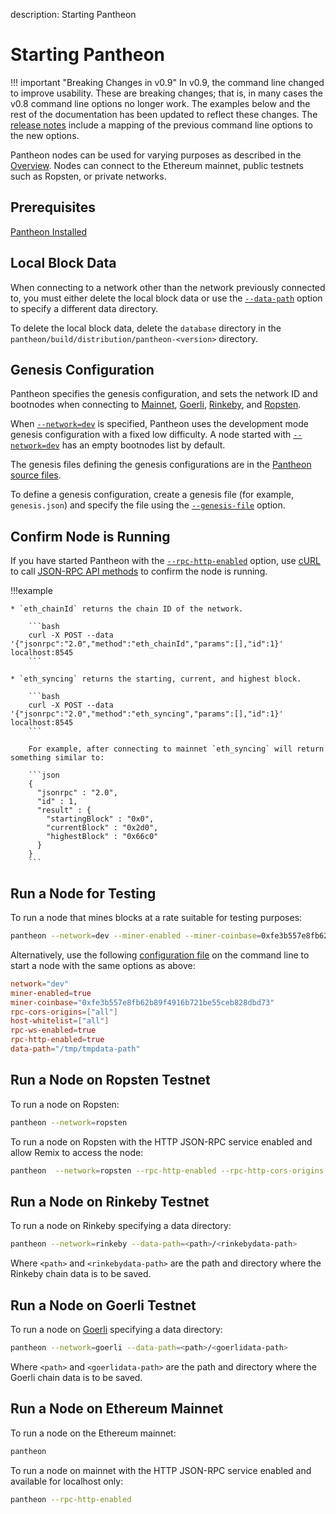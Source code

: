 description: Starting Pantheon
<!--- END of page meta data -->

# Starting Pantheon

!!! important "Breaking Changes in v0.9"
    In v0.9, the command line changed to improve usability. These are breaking changes; that is, 
    in many cases the v0.8 command line options no longer work. 
    The examples below and the rest of the documentation has been updated to reflect these changes. The [release notes](https://github.com/PegaSysEng/pantheon/blob/master/CHANGELOG.md) 
    include a mapping of the previous command line options to the new options. 

Pantheon nodes can be used for varying purposes as described in the [Overview](../index.md).
Nodes can connect to the Ethereum mainnet, public testnets such as Ropsten, or private networks.

## Prerequisites

[Pantheon Installed](../Installation/Overview.md)

## Local Block Data

When connecting to a network other than the network previously connected to, you must either delete the local block data 
or use the [`--data-path`](../Reference/Pantheon-CLI-Syntax.md#data-path) option to specify a different data directory. 

To delete the local block data, delete the `database` directory in the `pantheon/build/distribution/pantheon-<version>` directory.

## Genesis Configuration 

Pantheon specifies the genesis configuration, and sets the network ID and bootnodes when connecting 
to [Mainnet](#run-a-node-on-ethereum-mainnet), [Goerli](#run-a-node-on-goerli-testnet), [Rinkeby](#run-a-node-on-rinkeby-testnet), and [Ropsten](#run-a-node-on-ropsten-testnet). 

When [`--network=dev`](../Reference/Pantheon-CLI-Syntax.md#network) is specified, Pantheon uses the 
development mode genesis configuration with a fixed low difficulty.
A node started with [`--network=dev`](../Reference/Pantheon-CLI-Syntax.md#network) has an empty bootnodes list by default.

The genesis files defining the genesis configurations are in the [Pantheon source files](https://github.com/PegaSysEng/pantheon/tree/master/config/src/main/resources). 

To define a genesis configuration, create a genesis file (for example, `genesis.json`) and specify the file 
using the [`--genesis-file`](../Reference/Pantheon-CLI-Syntax.md#genesis-file) option.

## Confirm Node is Running

If you have started Pantheon with the [`--rpc-http-enabled`](../Reference/Pantheon-CLI-Syntax.md#rpc-http-enabled) option, use [cURL](https://curl.haxx.se/) to 
call [JSON-RPC API methods](../Reference/JSON-RPC-API-Methods.md) to confirm the node is running.

!!!example

    * `eth_chainId` returns the chain ID of the network. 
    
        ```bash
        curl -X POST --data '{"jsonrpc":"2.0","method":"eth_chainId","params":[],"id":1}' localhost:8545
        ```
    
    * `eth_syncing` returns the starting, current, and highest block. 
    
        ```bash
        curl -X POST --data '{"jsonrpc":"2.0","method":"eth_syncing","params":[],"id":1}' localhost:8545
        ``` 
          
        For example, after connecting to mainnet `eth_syncing` will return something similar to: 
        
        ```json
        {
          "jsonrpc" : "2.0",
          "id" : 1,
          "result" : {
            "startingBlock" : "0x0",
            "currentBlock" : "0x2d0",
            "highestBlock" : "0x66c0"
          }
        }
        ```

## Run a Node for Testing 

To run a node that mines blocks at a rate suitable for testing purposes: 

```bash
pantheon --network=dev --miner-enabled --miner-coinbase=0xfe3b557e8fb62b89f4916b721be55ceb828dbd73 --rpc-http-cors-origins="all" --host-whitelist="all" --rpc-ws-enabled --rpc-http-enabled --data-path=/tmp/tmpDatdir
```

Alternatively, use the following [configuration file](../Configuring-Pantheon/Using-Configuration-File.md) 
on the command line to start a node with the same options as above: 
```toml
network="dev"
miner-enabled=true
miner-coinbase="0xfe3b557e8fb62b89f4916b721be55ceb828dbd73"
rpc-cors-origins=["all"]
host-whitelist=["all"]
rpc-ws-enabled=true
rpc-http-enabled=true
data-path="/tmp/tmpdata-path"
```

## Run a Node on Ropsten Testnet 

To run a node on Ropsten: 

```bash
pantheon --network=ropsten
```

To run a node on Ropsten with the HTTP JSON-RPC service enabled and allow Remix to access the node: 

```bash
pantheon  --network=ropsten --rpc-http-enabled --rpc-http-cors-origins "http://remix.ethereum.org"
```
    
## Run a Node on Rinkeby Testnet

To run a node on Rinkeby specifying a data directory: 

```bash
pantheon --network=rinkeby --data-path=<path>/<rinkebydata-path>
```
Where `<path>` and `<rinkebydata-path>` are the path and directory where the Rinkeby chain data is to be saved.

## Run a Node on Goerli Testnet

To run a node on [Goerli](https://github.com/goerli/testnet) specifying a data directory: 

```bash
pantheon --network=goerli --data-path=<path>/<goerlidata-path>
```

Where `<path>` and `<goerlidata-path>` are the path and directory where the Goerli chain data is to be saved. 
   
## Run a Node on Ethereum Mainnet 

To run a node on the Ethereum mainnet: 

```bash
pantheon
```

To run a node on mainnet with the HTTP JSON-RPC service enabled and available for localhost only: 

```bash
pantheon --rpc-http-enabled
```
